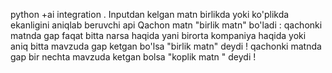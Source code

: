 python +ai integration .
Inputdan kelgan matn birlikda yoki ko'plikda ekanligini aniqlab beruvchi api
Qachon matn "birlik matn" bo'ladi :
     qachonki matnda gap faqat bitta narsa haqida yani birorta kompaniya haqida yoki aniq bitta mavzuda gap ketgan bo'lsa "birlik matn" deydi !
     qachonki matnda gap bir nechta mavzuda ketgan bolsa "koplik matn " deydi !
